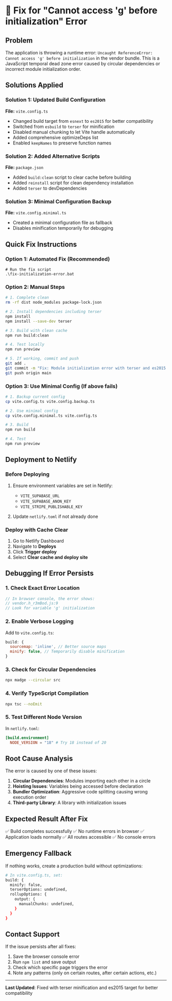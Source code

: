 # 🔧 Fix for "Cannot access 'g' before initialization" Error

## Problem
The application is throwing a runtime error: `Uncaught ReferenceError: Cannot access 'g' before initialization` in the vendor bundle. This is a JavaScript temporal dead zone error caused by circular dependencies or incorrect module initialization order.

## Solutions Applied

### Solution 1: Updated Build Configuration
**File:** `vite.config.ts`
- Changed build target from `esnext` to `es2015` for better compatibility
- Switched from `esbuild` to `terser` for minification
- Disabled manual chunking to let Vite handle automatically
- Added comprehensive optimizeDeps list
- Enabled `keepNames` to preserve function names

### Solution 2: Added Alternative Scripts
**File:** `package.json`
- Added `build:clean` script to clear cache before building
- Added `reinstall` script for clean dependency installation
- Added `terser` to devDependencies

### Solution 3: Minimal Configuration Backup
**File:** `vite.config.minimal.ts`
- Created a minimal configuration file as fallback
- Disables minification temporarily for debugging

## Quick Fix Instructions

### Option 1: Automated Fix (Recommended)
```batch
# Run the fix script
.\fix-initialization-error.bat
```

### Option 2: Manual Steps
```bash
# 1. Complete clean
rm -rf dist node_modules package-lock.json

# 2. Install dependencies including terser
npm install
npm install --save-dev terser

# 3. Build with clean cache
npm run build:clean

# 4. Test locally
npm run preview

# 5. If working, commit and push
git add .
git commit -m "Fix: Module initialization error with terser and es2015 target"
git push origin main
```

### Option 3: Use Minimal Config (If above fails)
```bash
# 1. Backup current config
cp vite.config.ts vite.config.backup.ts

# 2. Use minimal config
cp vite.config.minimal.ts vite.config.ts

# 3. Build
npm run build

# 4. Test
npm run preview
```

## Deployment to Netlify

### Before Deploying
1. Ensure environment variables are set in Netlify:
   - `VITE_SUPABASE_URL`
   - `VITE_SUPABASE_ANON_KEY`
   - `VITE_STRIPE_PUBLISHABLE_KEY`

2. Update `netlify.toml` if not already done

### Deploy with Cache Clear
1. Go to Netlify Dashboard
2. Navigate to **Deploys**
3. Click **Trigger deploy**
4. Select **Clear cache and deploy site**

## Debugging If Error Persists

### 1. Check Exact Error Location
```javascript
// In browser console, the error shows:
// vendor.h_r3mBod.js:9
// Look for variable 'g' initialization
```

### 2. Enable Verbose Logging
Add to `vite.config.ts`:
```javascript
build: {
  sourcemap: 'inline', // Better source maps
  minify: false, // Temporarily disable minification
}
```

### 3. Check for Circular Dependencies
```bash
npx madge --circular src
```

### 4. Verify TypeScript Compilation
```bash
npx tsc --noEmit
```

### 5. Test Different Node Version
In `netlify.toml`:
```toml
[build.environment]
  NODE_VERSION = "18" # Try 18 instead of 20
```

## Root Cause Analysis

The error is caused by one of these issues:
1. **Circular Dependencies**: Modules importing each other in a circle
2. **Hoisting Issues**: Variables being accessed before declaration
3. **Bundler Optimization**: Aggressive code splitting causing wrong execution order
4. **Third-party Library**: A library with initialization issues

## Expected Result After Fix

✅ Build completes successfully
✅ No runtime errors in browser
✅ Application loads normally
✅ All routes accessible
✅ No console errors

## Emergency Fallback

If nothing works, create a production build without optimizations:
```bash
# In vite.config.ts, set:
build: {
  minify: false,
  terserOptions: undefined,
  rollupOptions: {
    output: {
      manualChunks: undefined,
    }
  }
}
```

## Contact Support

If the issue persists after all fixes:
1. Save the browser console error
2. Run `npm list` and save output
3. Check which specific page triggers the error
4. Note any patterns (only on certain routes, after certain actions, etc.)

---

**Last Updated**: Fixed with terser minification and es2015 target for better compatibility
